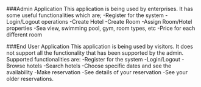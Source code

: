 ###Admin Application
This application is being used by enterprises. It has some useful functionalities which are;
-Register for the system
-Login/Logout operations
-Create Hotel
-Create Room
-Assign Room/Hotel properties
-Sea view, swimming pool, gym, room types, etc
-Price for each different room

###End User Application
This application is being used by visitors. It does not support all the functionality that has been supported by the admin.
Supported functionalities are:
-Register for the system
-Login/Logout
-Browse hotels
-Search hotels
-Choose specific dates and see the availability
-Make reservation
-See details of your reservation
-See your older reservations.
